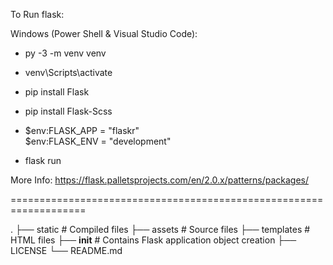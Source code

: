 
To Run flask:

Windows (Power Shell & Visual Studio Code):

- py -3 -m venv venv

- venv\Scripts\activate
- pip install Flask
- pip install Flask-Scss
- $env:FLASK_APP = "flaskr"  
  $env:FLASK_ENV = "development"

- flask run


More Info: https://flask.palletsprojects.com/en/2.0.x/patterns/packages/

===================================================================

.
├── static                   # Compiled files
├── assets                   # Source files 
├── templates                # HTML files
├── __init__                 # Contains Flask application object creation
├── LICENSE
└── README.md

